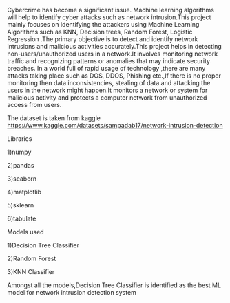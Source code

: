 Cybercrime has become a significant issue. Machine learning algorithms will help to identify cyber attacks such as network intrusion.This project mainly focuses on identifying the attackers using Machine Learning Algorithms such as KNN, Decision trees, Random Forest, Logistic Regression .The primary objective is to detect and identify network intrusions and malicious activities accurately.This project helps in detecting non-users/unauthorized users in a network.It involves monitoring network traffic and recognizing patterns or anomalies that may indicate security breaches. In a world full of rapid usage of technology ,there are many attacks taking place such as DOS, DDOS, Phishing etc.,If there is no proper monitoring then data inconsistencies, stealing of data and attacking the users in the network might happen.It monitors a network or system for malicious activity and protects a computer network from unauthorized access from users.

The dataset is taken from kaggle https://www.kaggle.com/datasets/sampadab17/network-intrusion-detection

Libraries

1)numpy

2)pandas

3)seaborn

4)matplotlib

5)sklearn

6)tabulate

Models used

1)Decision Tree Classifier

2)Random Forest

3)KNN Classifier

Amongst all the models,Decision Tree Classifier is identified as the best ML model for network intrusion detection system

